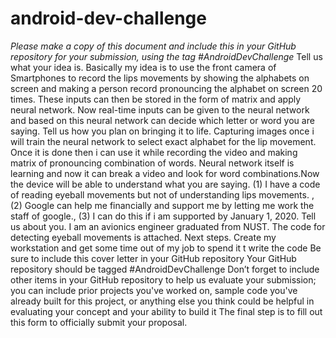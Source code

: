 # android-dev-challenge
 *Please make a copy of this document and include this in your GitHub repository for your submission, using the tag #AndroidDevChallenge*  Tell us what your idea is.   Basically my idea is to use the front camera of Smartphones to record the lips movements by showing the alphabets on screen and making a person record pronouncing the alphabet on screen 20 times. These inputs can then be stored in the form of matrix and apply neural network. Now real-time inputs can be given to the neural network and based on this neural network can decide which letter or word you are saying.    Tell us how you plan on bringing it to life.   Capturing images once i will train the neural network to select exact alphabet for the lip movement. Once it is done then i can use it while recording the video and making matrix of pronouncing combination of words. Neural network itself is learning and now it can break a video  and look for word combinations.Now the device will be able to understand what you are saying.  (1) I have a code of reading eyeball movements but not of understanding lips movements.   ,  (2) Google can help me financially and support me by letting me work the staff of google.,  (3) I can do this if i am supported by January 1, 2020.     Tell us about you.   I am an avionics engineer graduated from NUST. The code for detecting eyeball movements is attached.    Next steps.   Create my workstation and get some time out of my job to spend it t write the code   Be sure to include this cover letter in your GitHub repository Your GitHub repository should be tagged #AndroidDevChallenge Don’t forget to include other items in your GitHub repository to help us evaluate your submission; you can include prior projects you've worked on, sample code you've already built for this project, or anything else you think could be helpful in evaluating your concept and your ability to build it The final step is to fill out this form to officially submit your proposal. 
